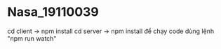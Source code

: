 # Nasa_19110039
cd client -> npm install
cd server -> npm install
để chạy code dùng lệnh "npm run watch"
